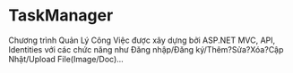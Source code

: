 # TaskManager
Chương trình Quản Lý Công Việc được xây dựng bởi ASP.NET MVC, API, Identities với các chức năng như Đăng nhập/Đăng ký/Thêm?Sửa?Xóa?Cập Nhật/Upload File(Image/Doc)...
